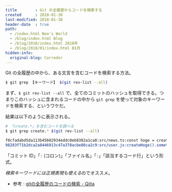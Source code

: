 ```yaml
---
title        : Git の全履歴からコードを検索する
created      : 2018-01-30
last-modified: 2018-01-30
header-date  : true
path:
  - /index.html Neo's World
  - /blog/index.html Blog
  - /blog/2018/index.html 2018年
  - /blog/2018/01/index.html 01月
hidden-info:
  original-blog: Corredor
---
```


Git の全履歴の中から、ある文言を含むコードを検索する方法。

```bash
$ git grep 【キーワード】 $(git rev-list --all)
```

まず、`$ git rev-list --all` で、全てのコミットのハッシュを取得できる。つまりこのハッシュに含まれるコードの中から `git grep` を使って対象のキーワードを検索する、というワケだ。

結果は以下のように表示される。

```bash
# 「create.*」を含むコードを調べる
$ git grep create.* $(git rev-list --all)

f0cfadabd5da113b45602934eddc0eb8382a1ca8:src/news.ts:const hoge = createHoge();
98283f71b2dca2a8446913c47a378acbe86ca2c9:src/user.js:createHoge().something();
```

「コミット ID」「`:` (コロン)」「ファイル名」「`:`」「該当するコード行」という形式。

*検索キーワードには正規表現も使える*のでオススメ。

- 参考 : [gitの全履歴のコードの検索 - Qiita](https://qiita.com/myuj/items/a76d4527f7ebb56e6c89)
